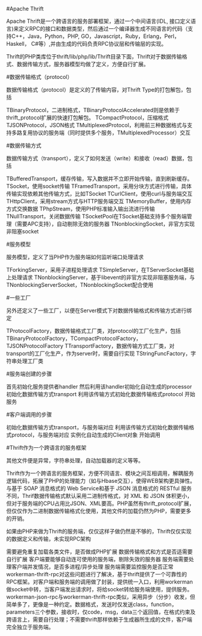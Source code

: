 #Apache Thrift

Apache Thrift是一个跨语言的服务部署框架，通过一个中间语言(IDL, 接口定义语言)来定义RPC的接口和数据类型，然后通过一个编译器生成不同语言的代码（支持C++，Java，Python，PHP, GO，Javascript，Ruby，Erlang，Perl， Haskell， C#等）,并由生成的代码负责RPC协议层和传输层的实现。

Thrift的PHP类库位于thrift/lib/php/lib/Thrift目录下面，Thrift对于数据传输格式、数据传输方式，服务器模型均做了定义，方便自行扩展。


#数据传输格式（protocol）

数据传输格式（protocol）是定义的了传输内容，对Thrift Type的打包解包，包括

TBinaryProtocol，二进制格式，TBinaryProtocolAccelerated则是依赖于thrift_protocol扩展的快速打包解包。
TCompactProtocol，压缩格式
TJSONProtocol，JSON格式
TMultiplexedProtocol，利用前三种数据格式与支持多路复用协议的服务端（同时提供多个服务，TMultiplexedProcessor）交互

#数据传输方式

数据传输方式（transport），定义了如何发送（write）和接收（read）数据，包括

TBufferedTransport，缓存传输，写入数据并不立即开始传输，直到刷新缓存。
TSocket，使用socket传输
TFramedTransport，采用分块方式进行传输，具体传输实现依赖其他传输方式，比如TSocket
TCurlClient，使用curl与服务端交互
THttpClient，采用stream方式与HTTP服务端交互
TMemoryBuffer，使用内存方式交换数据
TPhpStream，使用PHP标准输入输出流进行传输
TNullTransport，关闭数据传输
TSocketPool在TSocket基础支持多个服务端管理（需要APC支持），自动剔除无效的服务器
TNonblockingSocket，非官方实现非阻塞socket

#服务模型

服务模型，定义了当PHP作为服务端如何监听端口处理请求

TForkingServer，采用子进程处理请求
TSimpleServer，在TServerSocket基础上处理请求
TNonblockingServer，基于libevent的非官方实现非阻塞服务端，与TNonblockingServerSocket，TNonblockingSocket配合使用

#一些工厂

另外还定义了一些工厂，以便在Server模式下对数据传输格式和传输方式进行绑定

TProtocolFactory，数据传输格式工厂类，对protocol的工厂化生产，包括TBinaryProtocolFactory，TCompactProtocolFactory，TJSONProtocolFactory
TTransportFactory，数据传输方式工厂类，对transport的工厂化生产，作为server时，需要自行实现
TStringFuncFactory，字符串处理工厂类


#服务端创建的步骤

首先初始化服务提供者handler
然后利用该handler初始化自动生成的processor
初始化数据传输方式transport
利用该传输方式初始化数据传输格式protocol
开始服务

#客户端调用的步骤

初始化数据传输方式transport，与服务端对应
利用该传输方式初始化数据传输格式protocol，与服务端对应
实例化自动生成的Client对象
开始调用

#Thrift作为一个跨语言的服务框架

其他文件便是异常，字符串处理，自动加载器的定义等等。

Thrift作为一个跨语言的服务框架，方便不同语言、模块之间互相调用，解耦服务逻辑代码，拓展了PHP的处理能力（如与Hbase交互），使得WEB架构更具弹性。与基于 SOAP 消息格式的 Web Service和基于 JSON 消息格式的 RESTful 服务不同，Thrif数据传输格式默认采用二进制传格式，对 XML 和 JSON 体积更小，但对于服务端的CPU占用比JSON、XML要高。PHP虽然有thrift_protocol扩展，但仅仅作为二进制数据传输格式化使用，其他文件的加载仍然为PHP，需要更多的开销。

如果由PHP来做为Thrift的服务端，仅仅这样子做仍然是不够的，Thrift仅仅实现的数据定义和传输，未实现RPC架构

需要避免重复加载各类文件，是否做成PHP扩展
数据传输格式和方式是否适需要自行扩展
客户端要能够自动连可使用的服务端，剔除失效的服务器
服务端需要处理客户端并发情况，是否多进程/异步处理
服务端需要监控服务是否正常
workerman-thrift-rpc对这些问题进行了解决，基于thrift提供了一个可靠性的RPC框架。对客户端和服务端的调用做了封装，提供统一入口，利用workerman做socket中转，当客户端发出请求时，将给socket转给服务端使用，提供服务。workerman-json-rpc与workerman-thrift-rpc类似，采用异步（分步）收发，但简单多了，更像是一种约定。数据格式，发送时仅发送class，function，parameters三个参数，接收时，仅code，msg，data三个返回值，在格式约束及跨语言上，需要自行处理；不需要thrift那样依赖于生成器所生成的文件，客户端完全独立于服务端。